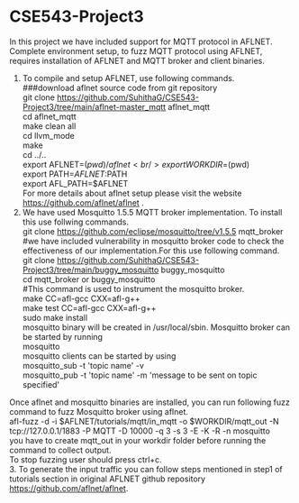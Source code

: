 # CSE543-Project3
In this project we have included support for MQTT protocol in AFLNET. 
Complete environment setup, to fuzz MQTT protocol using AFLNET, requires installation of AFLNET and MQTT broker and client binaries. 
1. To compile and setup AFLNET, use following commands. <br/>
    ###download aflnet source code from git repository <br/>
    git clone https://github.com/SuhithaG/CSE543-Project3/tree/main/aflnet-master_mqtt aflnet_mqtt <br/>
    cd aflnet_mqtt <br/>
    make clean all <br/>
    cd llvm_mode <br/>
    make <br/>
    cd ../.. <br/>
    export AFLNET=$(pwd)/aflnet <br/>
    export WORKDIR=$(pwd) <br/>
    export PATH=$AFLNET:$PATH <br/>
    export AFL_PATH=$AFLNET <br/>
For more details about aflnet setup please visit the website https://github.com/aflnet/aflnet . <br/>
2. We have used Mosquitto 1.5.5 MQTT broker implementation. To install this use follwing commands. <br/>
	git clone https://github.com/eclipse/mosquitto/tree/v1.5.5 mqtt_broker <br/>
	#we have included vulnerability in mosquitto broker code to check the effectiveness of our implementation.For this use following command. <br/>
	git clone https://github.com/SuhithaG/CSE543-Project3/tree/main/buggy_mosquitto buggy_mosquitto <br/>
	cd mqtt_broker or buggy_mosquitto <br/>
	#This command is used to instrument the mosquitto broker. <br/> 
	make CC=afl-gcc CXX=afl-g++ <br/>
	make test CC=afl-gcc CXX=afl-g++ <br/>
	sudo make install <br/>
mosquitto binary will be created in /usr/local/sbin. Mosquitto broker can be started by running <br/>
	mosquitto <br/>
mosquitto clients can be started by using <br/>
	mosquitto_sub -t 'topic name' -v <br/>
	mosquitto_pub -t 'topic name' -m 'message to be sent on topic specified' <br/>

Once aflnet and mosquitto binaries are installed, you can run following fuzz command to fuzz Mosquitto broker using aflnet. <br/>
	afl-fuzz -d -i $AFLNET/tutorials/mqtt/in_mqtt -o $WORKDIR/mqtt_out -N tcp://127.0.0.1/1883  -P MQTT -D 10000 -q 3 -s 3 -E -K -R -n mosquitto <br/>
you have to create mqtt_out in your workdir folder before running the command to collect output. <br/>
To stop fuzzing user should press ctrl+c.  <br/>
3. To generate the input traffic you can follow steps mentioned in step1 of tutorials section in original AFLNET github repository https://github.com/aflnet/aflnet. 
